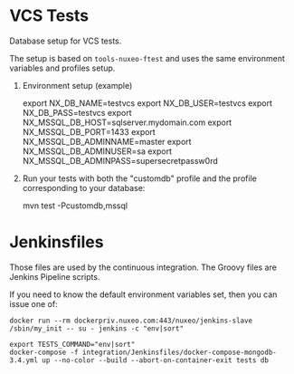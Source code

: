# VCS Tests

Database setup for VCS tests.

The setup is based on `tools-nuxeo-ftest` and uses the same environment variables and profiles setup.

1) Environment setup (example)

    export NX_DB_NAME=testvcs
    export NX_DB_USER=testvcs
    export NX_DB_PASS=testvcs
    export NX_MSSQL_DB_HOST=sqlserver.mydomain.com
    export NX_MSSQL_DB_PORT=1433
    export NX_MSSQL_DB_ADMINNAME=master
    export NX_MSSQL_DB_ADMINUSER=sa
    export NX_MSSQL_DB_ADMINPASS=supersecretpassw0rd

2) Run your tests with both the "customdb" profile and the profile corresponding to your database:

    mvn test -Pcustomdb,mssql

# Jenkinsfiles

Those files are used by the continuous integration.
The Groovy files are Jenkins Pipeline scripts.

If you need to know the default environment variables set, then you can issue one of:

    docker run --rm dockerpriv.nuxeo.com:443/nuxeo/jenkins-slave /sbin/my_init -- su - jenkins -c "env|sort"

    export TESTS_COMMAND="env|sort"
    docker-compose -f integration/Jenkinsfiles/docker-compose-mongodb-3.4.yml up --no-color --build --abort-on-container-exit tests db
